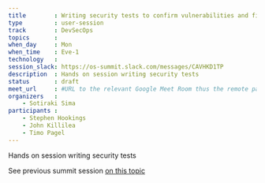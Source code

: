 ```yaml
---
title        : Writing security tests to confirm vulnerabilities and fixes
type         : user-session
track        : DevSecOps
topics       :
when_day     : Mon
when_time    : Eve-1
technology   :
session_slack: https://os-summit.slack.com/messages/CAVHKD1TP
description  : Hands on session writing security tests
status       : draft
meet_url     : #URL to the relevant Google Meet Room thus the remote participants can join a session
organizers   :
    - Sotiraki Sima
participants :
    - Stephen Hookings
    - John Killilea
    - Timo Pagel
---
```


Hands on session writing security tests

See previous summit session [on this topic](https://owaspsummit.org/Working-Sessions/DevSecOps/Writing-Security-Tests.html)
